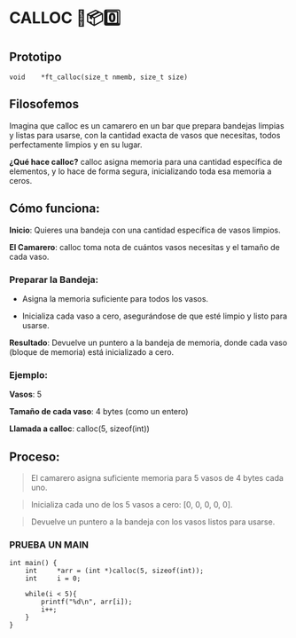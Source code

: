 # CALLOC 🧽📦0️⃣
## Prototipo
``` void	*ft_calloc(size_t nmemb, size_t size) ```

## Filosofemos
Imagina que calloc es un camarero en un bar que prepara bandejas limpias y listas para usarse, con la cantidad exacta de vasos que necesitas, todos perfectamente limpios y en su lugar.

**¿Qué hace calloc?**
calloc asigna memoria para una cantidad específica de elementos, y lo hace de forma segura, inicializando toda esa memoria a ceros.

## Cómo funciona:
**Inicio**: Quieres una bandeja con una cantidad específica de vasos limpios.

**El Camarero**: calloc toma nota de cuántos vasos necesitas y el tamaño de cada vaso.

### Preparar la Bandeja:

- Asigna la memoria suficiente para todos los vasos.

- Inicializa cada vaso a cero, asegurándose de que esté limpio y listo para usarse.

**Resultado**: Devuelve un puntero a la bandeja de memoria, donde cada vaso (bloque de memoria) está inicializado a cero.

### Ejemplo:
**Vasos**: 5

**Tamaño de cada vaso**: 4 bytes (como un entero)

**Llamada a calloc**: calloc(5, sizeof(int))

## Proceso:
>El camarero asigna suficiente memoria para 5 vasos de 4 bytes cada uno.

>Inicializa cada uno de los 5 vasos a cero: [0, 0, 0, 0, 0].

>Devuelve un puntero a la bandeja con los vasos listos para usarse.

### PRUEBA UN MAIN
```
int main() {
	int		*arr = (int *)calloc(5, sizeof(int));
	int		i = 0;
	
	while(i < 5){
		printf("%d\n", arr[i]);
		i++;
	}
}
```
